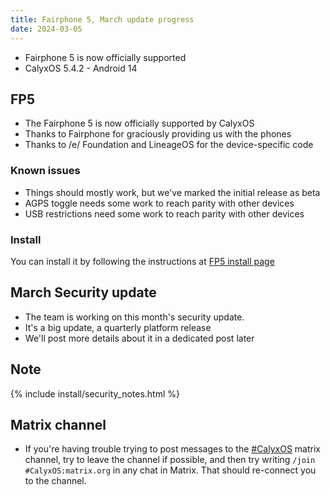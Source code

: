 ```yaml
---
title: Fairphone 5, March update progress
date: 2024-03-05
---
```


* Fairphone 5 is now officially supported
* CalyxOS 5.4.2 - Android 14

## FP5

* The Fairphone 5 is now officially supported by CalyxOS
* Thanks to Fairphone for graciously providing us with the phones
* Thanks to /e/ Foundation and LineageOS for the device-specific code

### Known issues

* Things should mostly work, but we've marked the initial release as beta
* AGPS toggle needs some work to reach parity with other devices
* USB restrictions need some work to reach parity with other devices

### Install

You can install it by following the instructions at <a href="/install/devices/FP5">FP5 install page</a>

## March Security update

* The team is working on this month's security update.
* It's a big update, a quarterly platform release
* We'll post more details about it in a dedicated post later

## Note

{% include install/security_notes.html %}

## Matrix channel

* If you're having trouble trying to post messages to the [#CalyxOS](https://matrix.to/#/#CalyxOS:matrix.org) matrix channel, try to leave the channel if possible, and then try writing `/join #CalyxOS:matrix.org` in any chat in Matrix. That should re-connect you to the channel.
